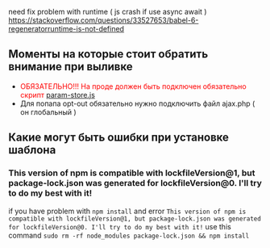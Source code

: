 need fix problem with runtime ( js crash if use async await ) https://stackoverflow.com/questions/33527653/babel-6-regeneratorruntime-is-not-defined<br>



<h2> Моменты на которые стоит обратить внимание при выливке </h2>
<ul>
  <li><span style="color:red;">ОБЯЗАТЕЛЬНО!!! На проде должен быть подключен обязательно скрипт <a href="https://cdn101.t.uk/resource/global/js/params_store.js">param-store.js </a>  </span></li>
  <li>Для попапа opt-out обязательно нужно подключить файл ajax.php ( он глобальный )</li>
</ul>

<h2>Какие могут быть ошибки при установке шаблона</h2>
<h3>This version of npm is compatible with lockfileVersion@1, but package-lock.json was generated for lockfileVersion@0. I'll try to do my best with it!</h3
<p>if  you have problem with <code>npm install</code> and error <code>This version of npm is compatible with lockfileVersion@1, but package-lock.json was generated for lockfileVersion@0. I'll try to do my best with it!</code> use this command <code>sudo rm -rf node_modules package-lock.json && npm install</code>
<p>

